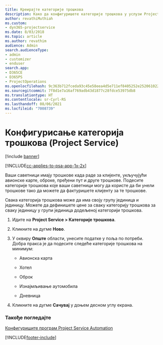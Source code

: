 ```yaml
---
title: Креирајте категорије трошкова
description: Како да конфигуришете категорије трошкова у услузи Project Service
author: revathiMuthiah
ms.custom:
- dyn365-projectservice
ms.date: 8/03/2018
ms.topic: article
ms.author: revathim
audience: Admin
search.audienceType:
- admin
- customizer
- enduser
search.app:
- D365CE
- D365PS
- ProjectOperations
ms.openlocfilehash: 9c363b712fceda93c45e58eea4d5e711ef8405252e252061022590bdc506691c
ms.sourcegitcommit: 7f8d1e7a16af769adb43d1877c28fdce53975db8
ms.translationtype: HT
ms.contentlocale: sr-Cyrl-RS
ms.lasthandoff: 08/06/2021
ms.locfileid: "7008739"
---
```

# <a name="configure-expense-categories-project-service"></a>Конфигурисање категорија трошкова (Project Service)

[!include [banner](../includes/psa-now-project-operations.md)]

[!INCLUDE[cc-applies-to-psa-app-1x-2x](../includes/cc-applies-to-psa-app-1x-2x.md)]

Ваши саветници имају трошкове када раде за клијенте, укључујући авионске карте, оброке, пређени пут и друге трошкове. Подесите категорије трошкова које ваши саветници могу да користе да би унели трошкове тако да можете да фактуришете клијенту за те трошкове.  
  
Свака категорија трошкова може да има своју групу јединица и јединицу. Можете да дефинишете цене за сваку категорију трошкова за сваку јединицу у групи јединица додељеној категорији трошкова.  
  
1.  Идите на **Project Service > Категорије трошкова**.  
  
2.  Кликните на дугме **Ново**.  
  
3.  У оквиру **Опште** области, унесите податке у поља по потреби. Добра пракса је да подесите следеће категорије трошкова на минимум:  
  
    -   Авионска карта  
  
    -   Хотел  
  
    -   Оброк  
  
    -   Изнајмљивање аутомобила  
  
    -   Дневница  
  
4.  Кликните на дугме **Сачувај** у доњем десном углу екрана.  
  
### <a name="see-also"></a>Такође погледајте  
 [Конфигуришите програм Project Service Automation](../psa/configure.md)


[!INCLUDE[footer-include](../includes/footer-banner.md)]